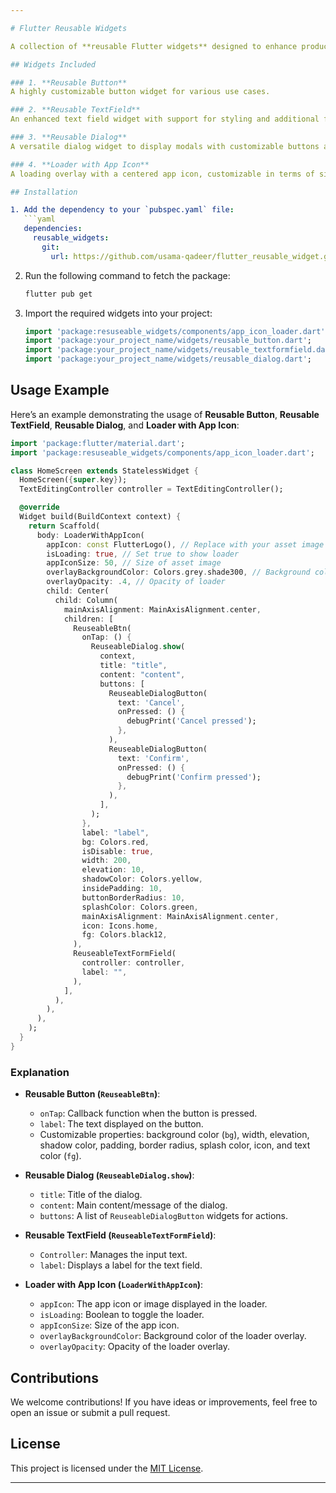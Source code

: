 ```yaml
---

# Flutter Reusable Widgets

A collection of **reusable Flutter widgets** designed to enhance productivity and maintain a consistent UI in Flutter applications. This repository includes a **Reusable Button**, **Reusable TextField**, **Reusable Dialog**, and **Loader with App Icon**.

## Widgets Included

### 1. **Reusable Button**
A highly customizable button widget for various use cases.

### 2. **Reusable TextField**
An enhanced text field widget with support for styling and additional features.

### 3. **Reusable Dialog**
A versatile dialog widget to display modals with customizable buttons and styles.

### 4. **Loader with App Icon**
A loading overlay with a centered app icon, customizable in terms of size, background color, and opacity.

## Installation

1. Add the dependency to your `pubspec.yaml` file:
   ```yaml
   dependencies:
     reusable_widgets:
       git:
         url: https://github.com/usama-qadeer/flutter_reusable_widget.git
   ```
2. Run the following command to fetch the package:
   ```bash
   flutter pub get
   ```
3. Import the required widgets into your project:
   ```dart
   import 'package:resuseable_widgets/components/app_icon_loader.dart';
   import 'package:your_project_name/widgets/reusable_button.dart';
   import 'package:your_project_name/widgets/reusable_textformfield.dart';
   import 'package:your_project_name/widgets/reusable_dialog.dart';
   ```

## Usage Example

Here’s an example demonstrating the usage of **Reusable Button**, **Reusable TextField**, **Reusable Dialog**, and **Loader with App Icon**:

```dart
import 'package:flutter/material.dart';
import 'package:resuseable_widgets/components/app_icon_loader.dart';

class HomeScreen extends StatelessWidget {
  HomeScreen({super.key});
  TextEditingController controller = TextEditingController();

  @override
  Widget build(BuildContext context) {
    return Scaffold(
      body: LoaderWithAppIcon(
        appIcon: const FlutterLogo(), // Replace with your asset image
        isLoading: true, // Set true to show loader
        appIconSize: 50, // Size of asset image
        overlayBackgroundColor: Colors.grey.shade300, // Background color of loader
        overlayOpacity: .4, // Opacity of loader
        child: Center(
          child: Column(
            mainAxisAlignment: MainAxisAlignment.center,
            children: [
              ReuseableBtn(
                onTap: () {
                  ReuseableDialog.show(
                    context,
                    title: "title",
                    content: "content",
                    buttons: [
                      ReuseableDialogButton(
                        text: 'Cancel',
                        onPressed: () {
                          debugPrint('Cancel pressed');
                        },
                      ),
                      ReuseableDialogButton(
                        text: 'Confirm',
                        onPressed: () {
                          debugPrint('Confirm pressed');
                        },
                      ),
                    ],
                  );
                },
                label: "label",
                bg: Colors.red,
                isDisable: true,
                width: 200,
                elevation: 10,
                shadowColor: Colors.yellow,
                insidePadding: 10,
                buttonBorderRadius: 10,
                splashColor: Colors.green,
                mainAxisAlignment: MainAxisAlignment.center,
                icon: Icons.home,
                fg: Colors.black12,
              ),
              ReuseableTextFormField(
                controller: controller,
                label: "",
              ),
            ],
          ),
        ),
      ),
    );
  }
}
```

### Explanation
- **Reusable Button (`ReuseableBtn`)**:
  - `onTap`: Callback function when the button is pressed.
  - `label`: The text displayed on the button.
  - Customizable properties: background color (`bg`), width, elevation, shadow color, padding, border radius, splash color, icon, and text color (`fg`).

- **Reusable Dialog (`ReuseableDialog.show`)**:
  - `title`: Title of the dialog.
  - `content`: Main content/message of the dialog.
  - `buttons`: A list of `ReuseableDialogButton` widgets for actions.

- **Reusable TextField (`ReuseableTextFormField`)**:
  - `Controller`: Manages the input text.
  - `label`: Displays a label for the text field.

- **Loader with App Icon (`LoaderWithAppIcon`)**:
  - `appIcon`: The app icon or image displayed in the loader.
  - `isLoading`: Boolean to toggle the loader.
  - `appIconSize`: Size of the app icon.
  - `overlayBackgroundColor`: Background color of the loader overlay.
  - `overlayOpacity`: Opacity of the loader overlay.

## Contributions
We welcome contributions! If you have ideas or improvements, feel free to open an issue or submit a pull request.

## License
This project is licensed under the [MIT License](LICENSE).

--- 
```


